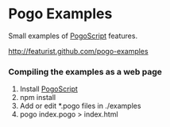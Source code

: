 # Pogo Examples

Small examples of [PogoScript](https://github.com/featurist/pogoscript) features.

http://featurist.github.com/pogo-examples

### Compiling the examples as a web page

1. Install [PogoScript](https://github.com/featurist/pogoscript)
2. npm install
2. Add or edit *.pogo files in ./examples
3. pogo index.pogo > index.html